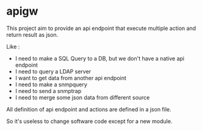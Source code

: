 # apigw
This project aim to provide an api endpoint that execute multiple action and return result as json.

Like : 
 - I need to make a SQL Query to a DB, but we don't have a native api endpoint
 - I need to query a LDAP server
 - I want to get data from another api endpoint
 - I need to make a snmpquery 
 - I need to send a snmptrap
 - I need to merge some json data from different source

All definition of api endpoint and actions are defined in a json file.

So it's useless to change software code except for a new module. 